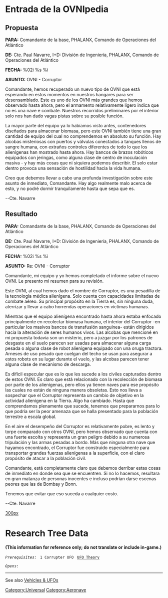 # Entrada de la OVNIpedia

## Propuesta

**PARA:** Comandante de la base, PHALANX, Comando de Operaciones del
Atlántico

**DE:** Cte. Paul Navarre, I+D: División de Ingeniería, PHALANX, Comando
de Operaciones del Atlántico

**FECHA:** %02i %s %i

**ASUNTO:** OVNI - Corruptor

Comandante, hemos recuperado un nuevo tipo de OVNI que está esperando en
estos momentos en nuestros hangares para ser desensamblado. Este es uno
de los OVNI más grandes que hemos observado hasta ahora, pero el
armamento relativamente ligero indica que no es una nave e combate.
Nuestros recorridos preliminares por el interior solo nos han dado vagas
pistas sobre su posible función.

La mayor parte del equipo ya lo habíamos visto antes, contenedores
diseñados para almacenar biomasa, pero este OVNI también tiene una gran
cantidad de equipo del cual no comprendemos en absoluto su función. Hay
alcobas misteriosas con puertos y válvulas conectados a tanques llenos
de sangre humana, con extraños controles diferentes de todo lo que los
alienígenas han mostrado hasta ahora. Hay bancos de brazos robóticos
equipados con jeringas, como alguna clase de centro de inoculación
masiva - y hay más cosas que ni siquiera podemos describir. El solo
estar dentro provoca una sensación de hostilidad hacia la vida humana.

Creo que debemos llevar a cabo una profunda investigación sobre este
asunto de inmediato, Comandante. Hay algo realmente malo acerca de esto,
y no podré dormir tranquilamente hasta que sepa que es.

--Cte. Navarre

## Resultado

**PARA:** Comandante de la base, PHALANX, Comando de Operaciones del
Atlántico

**DE:** Cte. Paul Navarre, I+D: División de Ingeniería, PHALANX, Comando
de Operaciones del Atlántico

**FECHA:** %02i %s %i

**ASUNTO:** Re: OVNI - Corruptor

Comandante, mi equipo y yo hemos completado el informe sobre el nuevo
OVNI. Le presento mi resumen para su revisión.

Este OVNI, al cual hemos dado el nombre de Corruptor, es una pesadilla
de la tecnología médica alienígena. Solo cuenta con capacidades
limitadas de combate aéreo. Su principal propósito en la Tierra es, sin
ninguna duda, aterrizar y llevar a cabo horrendas operaciones en
víctimas humanas.

Mientras que el equipo alienígena encontrado hasta ahora estaba enfocado
principalmente en recolectar biomasa humana, el interior del Corruptor
-en particular los masivos bancos de transfusión sanguínea- están
dirigidos hacia la alteración de seres humanos vivos. Las alcobas que
mencioné en mi propuesta todavía son un misterio, pero a juzgar por los
patrones de desgaste en el suelo parecen ser usadas para almacenar
alguna carga pesada o alguna clase de robot alienígena equipado con una
oruga tractora. Arneses de uso pesado que cuelgan del techo se usan para
asegurar a estos robots en su lugar durante el vuelo, y las alcobas
parecen tener alguna clase de mecanismo de descarga.

Es difícil especular que es lo que les sucede a los civiles capturados
dentro de estos OVNI. Es claro que está relacionado con la recolección
de biomasa por parte de los alienígenas, pero ellos ya tienen naves para
ese propósito las cuales no están de ninguna manera obsoletas. Esto nos
lleva a sospechar que el Corruptor representa un cambio de objetivo en
la actividad alienígena en la Tierra. Algo ha cambiado. Hasta que
comprendamos plenamente que sucede, tenemos que prepararnos para lo que
podría ser la peor amenaza que se halla presentado para la población
terrestre a escala global.

En el aire el desempeño del Corruptor es relativamente pobre, es lento y
torpe comparado con otros OVNI, pero hemos observado que cuenta con una
fuerte escolta y representa un gran peligro debido a su numerosa
tripulación y las armas pesadas a bordo. Más que ninguna otra nave que
hayamos encontrado, el Corruptor fue construido especialmente para
transportar grandes fuerzas alienígenas a la superficie, con el claro
propósito de atacar a la población civil.

Comandante, está completamente claro que debemos derribar estas cosas de
inmediato en donde sea que se encuentren. Si no lo hacemos, resultara en
gran matanza de personas inocentes e incluso podrían darse escenas
peores que las de Bombay y Bonn.

Tenemos que evitar que eso suceda a cualquier costo.

--Cte. Navarre

[300px](image:Ufo_corrupter.jpg "wikilink")

# Research Tree Data

**(This information for reference only; do not translate or include
in-game.)**

*`Prerequisites:`*
` 1 Corrupter UFO`
` `[`UFO Theory`](Research/UFO_Theory "wikilink")

*`Opens:`*

------------------------------------------------------------------------

See also [Vehicles & UFOs](Vehicles_&_UFOs "wikilink")

[Category:Universal](Category:Universal "wikilink")
[Category:Aeronave](Category:Aeronave "wikilink")
